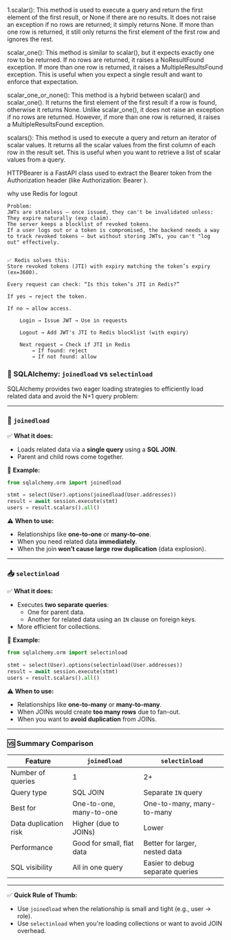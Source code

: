 1.scalar():
    This method is used to execute a query and return the first element of the first result, or None if there are no results.
    It does not raise an exception if no rows are returned; it simply returns None.
    If more than one row is returned, it still only returns the first element of the first row and ignores the rest.


scalar_one():
    This method is similar to scalar(), but it expects exactly one row to be returned.
    If no rows are returned, it raises a NoResultFound exception.
    If more than one row is returned, it raises a MultipleResultsFound exception.
    This is useful when you expect a single result and want to enforce that expectation.

scalar_one_or_none():
    This method is a hybrid between scalar() and scalar_one().
    It returns the first element of the first result if a row is found, otherwise it returns None.
    Unlike scalar_one(), it does not raise an exception if no rows are returned.
    However, if more than one row is returned, it raises a MultipleResultsFound exception.


scalars():
    This method is used to execute a query and return an iterator of scalar values.
    It returns all the scalar values from the first column of each row in the result set.
    This is useful when you want to retrieve a list of scalar values from a query.



HTTPBearer is a FastAPI class used to extract the Bearer token from the Authorization header (like Authorization: Bearer <token>).





why use Redis for logout

    Problem:
    JWTs are stateless — once issued, they can't be invalidated unless:
    They expire naturally (exp claim).
    The server keeps a blocklist of revoked tokens.
    If a user logs out or a token is compromised, the backend needs a way to track revoked tokens — but without storing JWTs, you can't "log out" effectively.


    ✅ Redis solves this:
    Store revoked tokens (JTI) with expiry matching the token’s expiry (ex=3600).

    Every request can check: “Is this token’s JTI in Redis?”

    If yes → reject the token.

    If no → allow access.

        Login → Issue JWT → Use in requests

        Logout → Add JWT's JTI to Redis blocklist (with expiry)

        Next request → Check if JTI in Redis
            → If found: reject
            → If not found: allow





### 🔄 SQLAlchemy: `joinedload` vs `selectinload`

SQLAlchemy provides two eager loading strategies to efficiently load related data and avoid the N+1 query problem:

---

### 🔗 `joinedload`

✅ **What it does:**
- Loads related data via a **single query** using a **SQL JOIN**.
- Parent and child rows come together.

📌 **Example:**
```python
from sqlalchemy.orm import joinedload

stmt = select(User).options(joinedload(User.addresses))
result = await session.execute(stmt)
users = result.scalars().all()
```

⚠️ **When to use:**
- Relationships like **one-to-one** or **many-to-one**.
- When you need related data **immediately**.
- When the join **won’t cause large row duplication** (data explosion).

---

### 📥 `selectinload`

✅ **What it does:**
- Executes **two separate queries**:
  - One for parent data.
  - Another for related data using an `IN` clause on foreign keys.
- More efficient for collections.

📌 **Example:**
```python
from sqlalchemy.orm import selectinload

stmt = select(User).options(selectinload(User.addresses))
result = await session.execute(stmt)
users = result.scalars().all()
```

⚠️ **When to use:**
- Relationships like **one-to-many** or **many-to-many**.
- When JOINs would create **too many rows** due to fan-out.
- When you want to **avoid duplication** from JOINs.

---

### 🆚 Summary Comparison

| Feature                | `joinedload`                          | `selectinload`                        |
|------------------------|----------------------------------------|----------------------------------------|
| Number of queries      | 1                                      | 2+                                     |
| Query type             | SQL JOIN                               | Separate `IN` query                    |
| Best for               | One-to-one, many-to-one                | One-to-many, many-to-many              |
| Data duplication risk  | Higher (due to JOINs)                  | Lower                                  |
| Performance            | Good for small, flat data              | Better for larger, nested data         |
| SQL visibility         | All in one query                       | Easier to debug separate queries       |

---

✅ **Quick Rule of Thumb:**

- Use `joinedload` when the relationship is small and tight (e.g., user -> role).
- Use `selectinload` when you're loading collections or want to avoid JOIN overhead.
